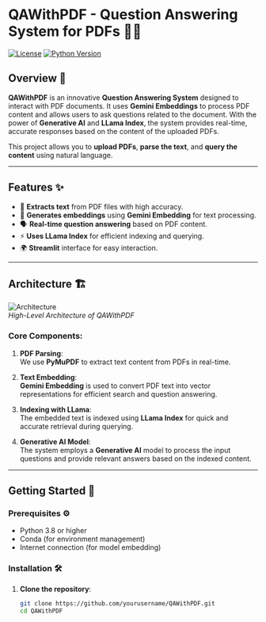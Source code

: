 # **QAWithPDF - Question Answering System for PDFs** 📄🤖

[![License](https://img.shields.io/badge/License-MIT-blue.svg)](LICENSE) 
[![Python Version](https://img.shields.io/badge/Python-3.8-green.svg)](https://www.python.org/downloads/)

## **Overview** 🌟
**QAWithPDF** is an innovative **Question Answering System** designed to interact with PDF documents. It uses **Gemini Embeddings** to process PDF content and allows users to ask questions related to the document. With the power of **Generative AI** and **LLama Index**, the system provides real-time, accurate responses based on the content of the uploaded PDFs.

This project allows you to **upload PDFs**, **parse the text**, and **query the content** using natural language.

---

## **Features** ✨

- 📄 **Extracts text** from PDF files with high accuracy.
- 🔄 **Generates embeddings** using **Gemini Embedding** for text processing.
- 🗣️ **Real-time question answering** based on PDF content.
- ⚡ **Uses LLama Index** for efficient indexing and querying.
- 🌍 **Streamlit** interface for easy interaction.

---

## **Architecture** 🏗️

![Architecture](https://www.example.com/your-architecture-image.png)  
*High-Level Architecture of QAWithPDF*

### **Core Components**:
1. **PDF Parsing**:  
   We use **PyMuPDF** to extract text content from PDFs in real-time.
   
2. **Text Embedding**:  
   **Gemini Embedding** is used to convert PDF text into vector representations for efficient search and question answering.

3. **Indexing with LLama**:  
   The embedded text is indexed using **LLama Index** for quick and accurate retrieval during querying.

4. **Generative AI Model**:  
   The system employs a **Generative AI** model to process the input questions and provide relevant answers based on the indexed content.

---

## **Getting Started** 🚀

### **Prerequisites** ⚙️

- Python 3.8 or higher
- Conda (for environment management)
- Internet connection (for model embedding)

### **Installation** 🛠️

1. **Clone the repository**:
   ```bash
   git clone https://github.com/yourusername/QAWithPDF.git
   cd QAWithPDF
